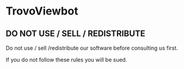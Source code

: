 # TrovoViewbot



## DO NOT USE / SELL / REDISTRIBUTE 

Do not use / sell /redistribute our software before consulting us first.

If you do not follow these rules you will be sued.
